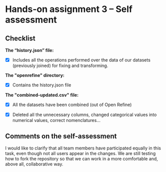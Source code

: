 # Hands-on assignment 3 – Self assessment

## Checklist

**The “history.json” file:**

- [X] Includes all the operations performed over the data of our datasets (previously joined) for fixing and transforming.

**The "openrefine" directory:**

- [X] Contains the history.json file

**The "combined-updated.csv" file:**

- [X] All the datasets have been combined (out of Open Refine)
- [X] Deleted all the unnecessary columns, changed categorical values into numerical values, correct nomenclatures...


## Comments on the self-assessment
I would like to clarify that all team members have participated equally in this task, even though not all users appear in the changes. We are still testing how to fork the repository so that we can work in a more comfortable and, above all, collaborative way.